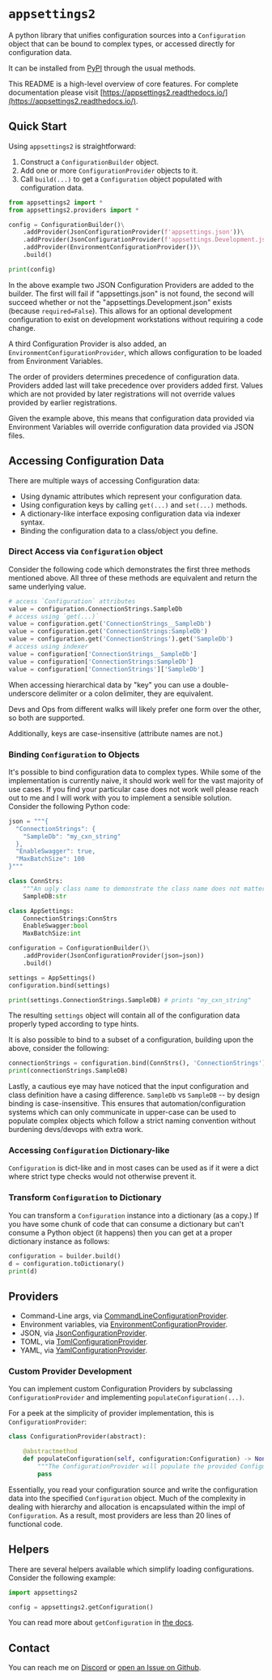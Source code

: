 # `appsettings2`

A python library that unifies configuration sources into a `Configuration` object that can be bound to complex types, or accessed directly for configuration data.

It can be installed from [PyPI](https://pypi.org/project/appsettings2/) through the usual methods.

This README is a high-level overview of core features. For complete documentation please visit [https://appsettings2.readthedocs.io/](https://appsettings2.readthedocs.io/).

## Quick Start

Using `appsettings2` is straightforward:

1. Construct a `ConfigurationBuilder` object.
2. Add one or more `ConfigurationProvider` objects to it.
3. Call `build(...)` to get a `Configuration` object populated with configuration data.

```python
from appsettings2 import *
from appsettings2.providers import *

config = ConfigurationBuilder()\
    .addProvider(JsonConfigurationProvider(f'appsettings.json'))\
    .addProvider(JsonConfigurationProvider(f'appsettings.Development.json', required=False))\
    .addProvider(EnvironmentConfigurationProvider())\
    .build()

print(config)
```

In the above example two JSON Configuration Providers are added to the builder. The first will fail if "appsettings.json" is not found, the second will succeed whether or not the "appsettings.Development.json" exists (because `required=False`). This allows for an optional development configuration to exist on development workstations without requiring a code change.

A third Configuration Provider is also added, an `EnvironmentConfigurationProvider`, which allows configuration to be loaded from Environment Variables.

The order of providers determines precedence of configuration data. Providers added last will take precedence over providers added first. Values which are not provided by later registrations will not override values provided by earlier registrations.

Given the example above, this means that configuration data provided via Environment Variables will override configuration data provided via JSON files.

## Accessing Configuration Data

There are multiple ways of accessing Configuration data:

* Using dynamic attributes which represent your configuration data.
* Using configuration keys by calling `get(...)` and `set(...)` methods.
* A dictionary-like interface exposing configuration data via indexer syntax.
* Binding the configuration data to a class/object you define.

### Direct Access via `Configuration` object

Consider the following code which demonstrates the first three methods mentioned above. All three of these methods are equivalent and return the same underlying value.

```python
# access `Configuration` attributes
value = configuration.ConnectionStrings.SampleDb
# access using `get(...)`
value = configuration.get('ConnectionStrings__SampleDb')
value = configuration.get('ConnectionStrings:SampleDb')
value = configuration.get('ConnectionStrings').get('SampleDb')
# access using indexer
value = configuration['ConnectionStrings__SampleDb']
value = configuration['ConnectionStrings:SampleDb']
value = configuration['ConnectionStrings']['SampleDb']
```

When accessing hierarchical data by "key" you can use a double-underscore delimiter or a colon delimiter, they are equivalent.

Devs and Ops from different walks will likely prefer one form over the other, so both are supported.

Additionally, keys are case-insensitive (attribute names are not.)

### Binding `Configuration` to Objects

It's possible to bind configuration data to complex types. While some of the implementation is currently naive, it should work well for the vast majority of use cases. If you find your particular case does not work well please reach out to me and I will work with you to implement a sensible solution.  Consider the following Python code:

```python
json = """{
  "ConnectionStrings": {
    "SampleDb": "my_cxn_string"
  },
  "EnableSwagger": true,
  "MaxBatchSize": 100
}"""

class ConnStrs:
    """An ugly class name to demonstrate the class name does not matter."""
    SampleDB:str

class AppSettings:
    ConnectionStrings:ConnStrs
    EnableSwagger:bool
    MaxBatchSize:int

configuration = ConfigurationBuilder()\
    .addProvider(JsonConfigurationProvider(json=json))
    .build()

settings = AppSettings()
configuration.bind(settings)

print(settings.ConnectionStrings.SampleDB) # prints "my_cxn_string"
```

The resulting `settings` object will contain all of the configuration data properly typed according to type hints.

It is also possible to bind to a subset of a configuration, building upon the above, consider the following:

```python
connectionStrings = configuration.bind(ConnStrs(), 'ConnectionStrings')
print(connectionStrings.SampleDB)
```

Lastly, a cautious eye may have noticed that the input configuration and class definition have a casing difference. `SampleDb` vs `SampleDB` -- by design binding is case-insensitive. This ensures that automation/configuration systems which can only communicate in upper-case can be used to populate complex objects which follow a strict naming convention without burdening devs/devops with extra work.

### Accessing `Configuration` Dictionary-like

`Configuration` is dict-like and in most cases can be used as if it were a dict where strict type checks would not otherwise prevent it.

### Transform `Configuration` to Dictionary

You can transform a `Configuration` instance into a dictionary (as a copy.) If you have some chunk of code that can consume a dictionary but can't consume a Python object (it happens) then you can get at a proper dictionary instance as follows:

```python
configuration = builder.build()
d = configuration.toDictionary()
print(d)
```

## Providers

* Command-Line args, via [CommandLineConfigurationProvider](https://appsettings2.readthedocs.io/en/latest/ref/providers/CommandLineConfigurationProvider.html).
* Environment variables, via [EnvironmentConfigurationProvider](https://appsettings2.readthedocs.io/en/latest/ref/providers/EnvironmentConfigurationProvider.html).
* JSON, via [JsonConfigurationProvider](https://appsettings2.readthedocs.io/en/latest/ref/providers/JsonConfigurationProvider).
* TOML, via [TomlConfigurationProvider](https://appsettings2.readthedocs.io/en/latest/ref/providers/TomlConfigurationProvider).
* YAML, via [YamlConfigurationProvider](https://appsettings2.readthedocs.io/en/latest/ref/providers/YamlConfigurationProvider).

### Custom Provider Development

You can implement custom Configuration Providers by subclassing `ConfigurationProvider` and implementing `populateConfiguration(...)`.

For a peek at the simplicity of provider implementation, this is `ConfigurationProvider`:

```python
class ConfigurationProvider(abstract):

    @abstractmethod
    def populateConfiguration(self, configuration:Configuration) -> None:
        """The ConfigurationProvider will populate the provided Configuration instance."""
        pass
```

Essentially, you read your configuration source and write the configuration data into the specified `Configuration` object. Much of the complexity in dealing with hierarchy and allocation is encapsulated within the impl of `Configuration`. As a result, most providers are less than 20 lines of functional code.

## Helpers

There are several helpers available which simplify loading configurations. Consider the following example:

```python
import appsettings2

config = appsettings2.getConfiguration()
```

You can read more about `getConfiguration` in [the docs](https://appsettings2.readthedocs.io/en/latest/ref/helpers/getConfiguration.html).

## Contact

You can reach me on [Discord](https://discordapp.com/users/307684202080501761) or [open an Issue on Github](https://github.com/wilson0x4d/appsettings2/issues/new/choose).
